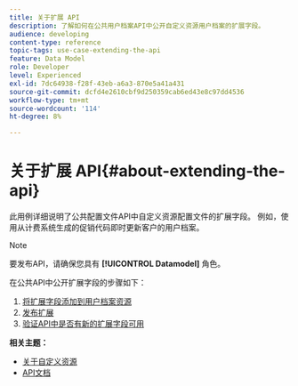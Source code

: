 ```yaml
---
title: 关于扩展 API
description: 了解如何在公共用户档案API中公开自定义资源用户档案的扩展字段。
audience: developing
content-type: reference
topic-tags: use-case-extending-the-api
feature: Data Model
role: Developer
level: Experienced
exl-id: 7dc64938-f28f-43eb-a6a3-870e5a41a431
source-git-commit: dcfd4e2610cbf9d250359cab6ed43e8c97dd4536
workflow-type: tm+mt
source-wordcount: '114'
ht-degree: 8%

---
```


# 关于扩展 API{#about-extending-the-api}

此用例详细说明了公共配置文件API中自定义资源配置文件的扩展字段。 例如，使用从计费系统生成的促销代码即时更新客户的用户档案。

>[!NOTE]
>
>要发布API，请确保您具有 **[!UICONTROL Datamodel]** 角色。

在公共API中公开扩展字段的步骤如下：

1. [将扩展字段添加到用户档案资源](../../developing/using/step-1-add-extension-fields-to-the-profile-resource.md)
1. [发布扩展](../../developing/using/step-2-publish-the-extension.md)
1. [验证API中是否有新的扩展字段可用](../../developing/using/step-3-verify-the-extension.md)

**相关主题：**

* [关于自定义资源](../../developing/using/data-model-concepts.md)
* [API文档](../../api/using/get-started-apis.md)
